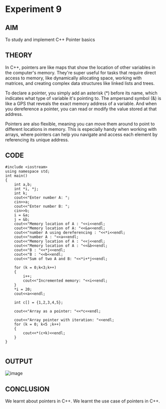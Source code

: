 # Experiment 9
## AIM
To study and implement C++ Pointer basics <br>

## THEORY
In C++, pointers are like maps that show the location of other variables in the computer's memory. They're super useful for tasks that require direct access to memory, like dynamically allocating space, working with matrices, and creating complex data structures like linked lists and trees.

To declare a pointer, you simply add an asterisk (*) before its name, which indicates what type of variable it's pointing to. The ampersand symbol (&) is like a GPS that reveals the exact memory address of a variable. And when you dereference a pointer, you can read or modify the value stored at that address.

Pointers are also flexible, meaning you can move them around to point to different locations in memory. This is especially handy when working with arrays, where pointers can help you navigate and access each element by referencing its unique address.<br>

## CODE
```
#include <iostream>
using namespace std;
int main()
{
    int a,b;
    int *i, *j;
    int k;
    cout<<"Enter number A: ";
    cin>>a;
    cout<<"Enter number B: ";
    cin>>b;
    i = &a;
    j = &b;
    cout<<"Memory location of A : "<<i<<endl;
    cout<<"Memory location of A: "<<&a<<endl;
    cout<<"number A using dereferencing : "<<*i<<endl;
    cout<<"number A : "<<a<<endl;
    cout<<"Memory location of A : "<<j<<endl;
    cout<<"Memory location of A : "<<&b<<endl;
    cout<<"B : "<<*j<<endl;
    cout<<"B : "<<b<<endl;
    cout<<"Sum of two A and B: "<<*i+*j<<endl;

    for (k = 0;k<3;k++)
    {
        i++;
        cout<<"Incremented memory: "<<i<<endl;
    }
    *i = 20;
    cout<<a<<endl;

    int c[] = {1,2,3,4,5};

    cout<<"Array as a pointer: "<<*c<<endl;

    cout<<"Array pointer with iteration: "<<endl;
    for (k = 0; k<5 ;k++)
    {
        cout<<*(c+k)<<endl;
    }
}
    
```

## OUTPUT

![image](https://github.com/user-attachments/assets/406569f7-f9b4-434e-93b9-e0b5893f0c48)

## CONCLUSION
 We learnt about pointers in C++. 
 We learnt the use case of pointers in C++. 

